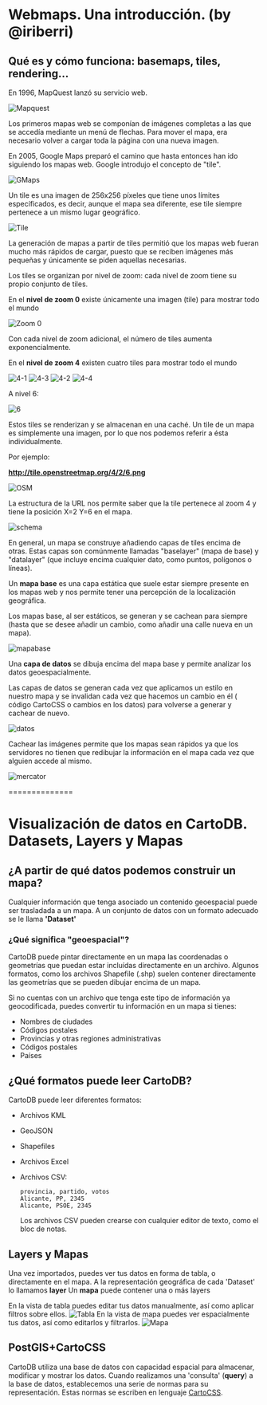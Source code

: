 # Webmaps. Una introducción. (by **@iriberri**)

## Qué es y cómo funciona: basemaps, tiles, rendering...

En 1996, MapQuest lanzó su servicio web.

![Mapquest](http://www.maps-of-mexico.com/images/mapquest.jpg)

Los primeros mapas web se componían de imágenes completas a las que se accedía mediante un menú de flechas. Para mover el mapa, era necesario volver a cargar toda la página con una nueva imagen.

En 2005, Google Maps preparó el camino que hasta entonces han ido siguiendo los mapas web. Google introdujo el concepto de "tile".

![GMaps](https://dl.dropboxusercontent.com/u/2879308/Screen%20Shot%202015-04-15%20at%2011.44.37.png)

Un tile es una imagen de 256x256 píxeles que tiene unos límites específicados, es decir, aunque el mapa sea diferente, ese tile siempre pertenece a un mismo lugar geográfico.

![Tile](https://dl.dropboxusercontent.com/u/2879308/tiles.gif)

La generación de mapas a partir de tiles permitió que los mapas web fueran mucho más rápidos de cargar, puesto que se reciben imágenes más pequeñas y únicamente se piden aquellas necesarias.

Los tiles se organizan por nivel de zoom: cada nivel de zoom tiene su propio conjunto de tiles.

En el **nivel de zoom 0** existe únicamente una imagen (tile) para mostrar todo el mundo

![Zoom 0](https://stamen-tiles-b.a.ssl.fastly.net/toner/0/0/0.png)

Con cada nivel de zoom adicional, el número de tiles aumenta exponencialmente.

En el **nivel de zoom 4** existen cuatro tiles para mostrar todo el mundo

![4-1](https://stamen-tiles-b.a.ssl.fastly.net/toner-background/1/0/0.png)
![4-3](https://stamen-tiles-b.a.ssl.fastly.net/toner-background/1/1/0.png)
![4-2](https://stamen-tiles-b.a.ssl.fastly.net/toner-background/1/0/1.png)
![4-4](https://stamen-tiles-b.a.ssl.fastly.net/toner-background/1/1/1.png)

A nivel 6:

![6](https://stamen-tiles-d.a.ssl.fastly.net/toner/6/32/23.png)

Estos tiles se renderizan y se almacenan en una caché. Un tile de un mapa es simplemente una imagen, por lo que nos podemos referir a ésta individualmente.

Por ejemplo:

**http://tile.openstreetmap.org/4/2/6.png**

![OSM](http://tile.openstreetmap.org/4/2/6.png)

La estructura de la URL nos permite saber que la tile pertenece al zoom 4 y tiene la posición X=2 Y=6 en el mapa.

![schema](https://i-msdn.sec.s-msft.com/dynimg/IC96238.jpg)

En general, un mapa se construye añadiendo capas de tiles encima de otras. Estas capas son comúnmente llamadas "baselayer" (mapa de base) y "datalayer" (que incluye encima cualquier dato, como puntos, polígonos o líneas).

Un **mapa base** es una capa estática que suele estar siempre presente en los mapas web y nos permite tener una percepción de la localización geográfica.

Los mapas base, al ser estáticos, se generan y se cachean para siempre (hasta que se desee añadir un cambio, como añadir una calle nueva en un mapa).

![mapabase](https://dl.dropboxusercontent.com/u/2879308/Screen%20Shot%202015-04-15%20at%2011.55.22.png)

Una **capa de datos** se dibuja encima del mapa base y permite analizar los datos geoespacialmente.

Las capas de datos se generan cada vez que aplicamos un estilo en nuestro mapa y se invalidan cada vez que hacemos un cambio en él ( código CartoCSS o cambios en los datos) para volverse a generar y cachear de nuevo.

![datos](https://dl.dropboxusercontent.com/u/2879308/Screen%20Shot%202015-04-15%20at%2011.55.37.png)

Cachear las imágenes permite que los mapas sean rápidos ya que los servidores no tienen que redibujar la información en el mapa cada vez que alguien accede al mismo.

![mercator](https://dl.dropboxusercontent.com/u/2879308/mercator.jpg)

==============

# Visualización de datos en CartoDB. Datasets, Layers y Mapas
## ¿A partir de qué datos podemos construir un mapa?
Cualquier información que tenga asociado un contenido geoespacial puede ser trasladada a un mapa. A un conjunto de datos con un formato adecuado se le llama **'Dataset'**

### ¿Qué significa "geoespacial"?
CartoDB puede pintar directamente en un mapa las coordenadas o geometrías que puedan estar incluídas directamente en un archivo. Algunos formatos, como los archivos Shapefile (.shp) suelen contener directamente las geometrías que se pueden dibujar encima de un mapa.

Si no cuentas con un archivo que tenga este tipo de información ya geocodificada, puedes convertir tu información en un mapa si tienes:
  * Nombres de ciudades
  * Códigos postales
  * Provincias y otras regiones administrativas
  * Códigos postales
  * Países

## ¿Qué formatos puede leer CartoDB?

CartoDB puede leer diferentes formatos:
* Archivos KML
* GeoJSON
* Shapefiles
* Archivos Excel
* Archivos CSV:

  ```
  provincia, partido, votos
  Alicante, PP, 2345
  Alicante, PSOE, 2345
  ```
  
  Los archivos CSV pueden crearse con cualquier editor de texto, como el bloc de notas.  

## Layers y Mapas
Una vez importados, puedes ver tus datos en forma de tabla, o directamente en el mapa.
A la representación geográfica de cada 'Dataset' lo llamamos **layer**
Un **mapa** puede contener una o más layers

En la vista de tabla puedes editar tus datos manualmente, así como aplicar filtros sobre ellos.
![Tabla](https://dl.dropboxusercontent.com/u/2879308/Screen%20Shot%202015-03-02%20at%2015.43.09.png)
En la vista de mapa puedes ver espacialmente tus datos, así como editarlos y filtrarlos.
![Mapa](https://dl.dropboxusercontent.com/u/2879308/Screen%20Shot%202015-03-02%20at%2015.43.34.png)
  
## PostGIS+CartoCSS
CartoDB utiliza una base de datos con capacidad espacial para almacenar, modificar y mostrar los datos. 
Cuando realizamos una 'consulta' (**query**) a la base de datos, establecemos una serie de normas para su representación. Estas normas se escriben en lenguaje [CartoCSS](https://github.com/mapbox/carto/blob/master/docs/latest.md).


